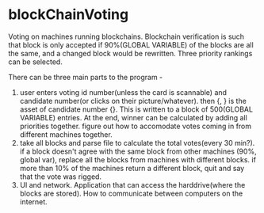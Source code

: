# blockChainVoting
Voting on machines running blockchains. Blockchain verification is such that block is only accepted if 90%(GLOBAL VARIABLE) of the blocks are all the same, and a changed block would be rewritten.
Three priority rankings can be selected.

There can be three main parts to the program - 
1.  user enters voting id number(unless the card is scannable) and candidate number(or clicks on their picture/whatever). then {<voting id number>, <priority>} is the asset of candidate number {<candidate number>}. This is written to a block of 500(GLOBAL VARIABLE) entries. At the end, winner can be calculated by adding all priorities together. figure out how to accomodate votes coming in from different machines together.
2.  take all blocks and parse file to calculate the total votes(every 30 min?). if a block doesn't agree with the same block from other machines (90%, global var), replace all the blocks from machines with different blocks. if more than 10% of the machines return a different block, quit and say that the vote was rigged.
3.  UI and network. Application that can access the harddrive(where the blocks are stored). How to communicate between computers on the internet. 
  
  
